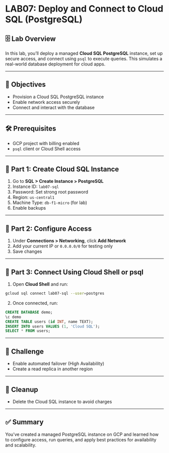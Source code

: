 # LAB07: Deploy and Connect to Cloud SQL (PostgreSQL)

## 🗄️ Lab Overview

In this lab, you’ll deploy a managed **Cloud SQL PostgreSQL** instance, set up secure access, and connect using `psql` to execute queries. This simulates a real-world database deployment for cloud apps.

---

## 🎯 Objectives

- Provision a Cloud SQL PostgreSQL instance
- Enable network access securely
- Connect and interact with the database

---

## 🛠️ Prerequisites

- GCP project with billing enabled
- `psql` client or Cloud Shell access

---

## 🧱 Part 1: Create Cloud SQL Instance

1. Go to **SQL > Create Instance > PostgreSQL**
2. Instance ID: `lab07-sql`
3. Password: Set strong root password
4. Region: `us-central1`
5. Machine Type: `db-f1-micro` (for lab)
6. Enable backups

---

## 🔐 Part 2: Configure Access

1. Under **Connections > Networking**, click **Add Network**
2. Add your current IP or `0.0.0.0/0` for testing only
3. Save changes

---

## 🔌 Part 3: Connect Using Cloud Shell or psql

1. Open **Cloud Shell** and run:
```bash
gcloud sql connect lab07-sql --user=postgres
```
2. Once connected, run:
```sql
CREATE DATABASE demo;
\c demo
CREATE TABLE users (id INT, name TEXT);
INSERT INTO users VALUES (1, 'Cloud SQL');
SELECT * FROM users;
```

---

## 🧪 Challenge

- Enable automated failover (High Availability)
- Create a read replica in another region

---

## 🧹 Cleanup

- Delete the Cloud SQL instance to avoid charges

---

## ✅ Summary

You’ve created a managed PostgreSQL instance on GCP and learned how to configure access, run queries, and apply best practices for availability and scalability.